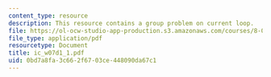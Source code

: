 ```yaml
---
content_type: resource
description: This resource contains a group problem on current loop.
file: https://ol-ocw-studio-app-production.s3.amazonaws.com/courses/8-02-physics-ii-electricity-and-magnetism-spring-2007/0bd7a8fa3c662f6703ce448090da67c1_ic_w07d1_1.pdf
file_type: application/pdf
resourcetype: Document
title: ic_w07d1_1.pdf
uid: 0bd7a8fa-3c66-2f67-03ce-448090da67c1
---
```

